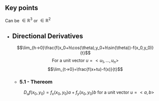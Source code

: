 ## Key points
Can be $\in \mathbb{R}^3$ or $\in \mathbb{R}^2$
- ## Directional Derivatives
  $$\lim_{h->0}\frac{f(x_0+h\cos(\theta),y_0+h\sin(\theta))-f(x_0,y_0)}{t}$$
  $$\text{For a unit vector } u=<u_1,...,u_n>$$
  $$\lim_{t->0}=\frac{f(x+tu)-f(x)}{t}$$
	- ### 5.1 - Thereom
	  $$D_uf(x_0,y_0)=f_x(x_0,y_0)a+f_y(x_0,y_0)b \text{ for a unit vector }u=<a,b>$$